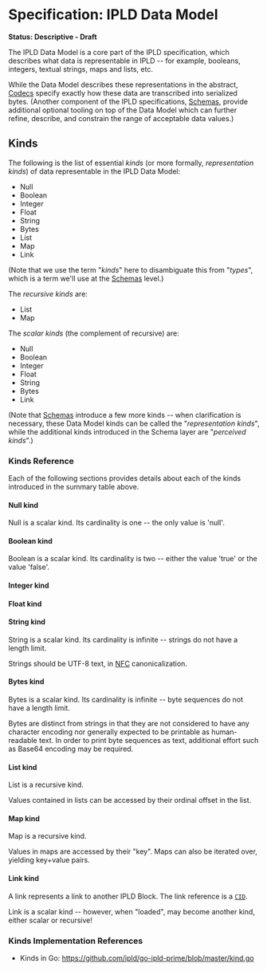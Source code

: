 # Specification: IPLD Data Model

**Status: Descriptive - Draft**

The IPLD Data Model is a core part of the IPLD specification,
which describes what data is representable in IPLD --
for example, booleans, integers, textual strings, maps and lists, etc.

While the Data Model describes these representations in the abstract,
[Codecs](Codecs) specify exactly how these data are transcribed into serialized bytes.
(Another component of the IPLD specifications, [Schemas](schema), provide
additional optional tooling on top of the Data Model which can further refine,
describe, and constrain the range of acceptable data values.)


Kinds
-----

The following is the list of essential _kinds_ (or more formally, _representation kinds_)
of data representable in the IPLD Data Model:

* Null
* Boolean
* Integer
* Float
* String
* Bytes
* List
* Map
* Link

(Note that we use the term "_kinds_" here to disambiguate this from "_types_",
which is a term we'll use at the [Schemas](schema) level.)

The _recursive kinds_ are:

* List
* Map

The _scalar kinds_ (the complement of recursive) are:

* Null
* Boolean
* Integer
* Float
* String
* Bytes
* Link

(Note that [Schemas](schema) introduce a few more kinds -- when clarification is necessary,
these Data Model kinds can be called the "_representation kinds_",
while the additional kinds introduced in the Schema layer are "_perceived kinds_".)

### Kinds Reference

Each of the following sections provides details about each of the kinds
introduced in the summary table above.

#### Null kind

Null is a scalar kind.  Its cardinality is one -- the only value is 'null'.

#### Boolean kind

Boolean is a scalar kind.  Its cardinality is two -- either the value 'true' or the value 'false'.

#### Integer kind


#### Float kind


#### String kind

String is a scalar kind.  Its cardinality is infinite -- strings do not have a length limit.

Strings should be UTF-8 text, in [NFC](https://www.unicode.org/reports/tr15/#Norm_Forms) canonicalization.

#### Bytes kind

Bytes is a scalar kind.  Its cardinality is infinite -- byte sequences do not have a length limit.

Bytes are distinct from strings in that they are not considered to have any character encoding nor
generally expected to be printable as human-readable text.
In order to print byte sequences as text, additional effort such as Base64 encoding may be required.

#### List kind

List is a recursive kind.

Values contained in lists can be accessed by their ordinal offset in the list.

#### Map kind

Map is a recursive kind.

Values in maps are accessed by their "key".  Maps can also be iterated over,
yielding key+value pairs.

#### Link kind

A link represents a link to another IPLD Block. The link reference
is a [`CID`](CID.md).

Link is a scalar kind -- however, when "loaded", may become another kind, either scalar or recursive!

### Kinds Implementation References

- Kinds in Go: https://github.com/ipld/go-ipld-prime/blob/master/kind.go
